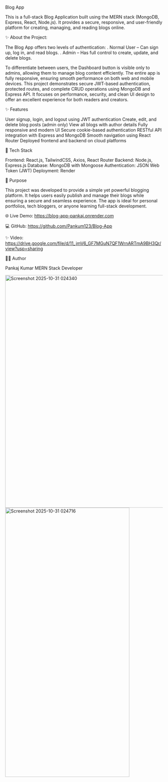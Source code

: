 Blog App

This is a full-stack Blog Application built using the MERN stack (MongoDB, Express, React, Node.js).
It provides a secure, responsive, and user-friendly platform for creating, managing, and reading blogs online.

✨ About the Project:

The Blog App offers two levels of authentication:
. Normal User – Can sign up, log in, and read blogs.
. Admin – Has full control to create, update, and delete blogs.

To differentiate between users, the Dashboard button is visible only to admins, allowing them to manage blog content efficiently.
The entire app is fully responsive, ensuring smooth performance on both web and mobile devices.
This project demonstrates secure JWT-based authentication, protected routes, and complete CRUD operations using MongoDB and Express API.
It focuses on performance, security, and clean UI design to offer an excellent experience for both readers and creators.

✨ Features

User signup, login, and logout using JWT authentication
Create, edit, and delete blog posts (admin only)
View all blogs with author details
Fully responsive and modern UI
Secure cookie-based authentication
RESTful API integration with Express and MongoDB
Smooth navigation using React Router
Deployed frontend and backend on cloud platforms

🧰 Tech Stack

Frontend: React.js, TailwindCSS, Axios, React Router
Backend: Node.js, Express.js
Database: MongoDB with Mongoose
Authentication: JSON Web Token (JWT)
Deployment: Render

🎯 Purpose

This project was developed to provide a simple yet powerful blogging platform.
It helps users easily publish and manage their blogs while ensuring a secure and seamless experience.
The app is ideal for personal portfolios, tech bloggers, or anyone learning full-stack development.

🌐 Live Demo: https://blog-app-pankaj.onrender.com

💻 GitHub: https://github.com/Pankum123/Blog-App

✨ Video: https://drive.google.com/file/d/11_jmV6_GF7MGuN7QF1WrnARTmA9BH3Qr/view?usp=sharing

👨‍💻 Author

Pankaj Kumar
MERN Stack Developer

<img width="679" height="743" alt="Screenshot 2025-10-31 024340" src="https://github.com/user-attachments/assets/df671a98-cc4f-4362-abe9-c2e5b19b2288" />

<img width="397" height="860" alt="Screenshot 2025-10-31 024716" src="https://github.com/user-attachments/assets/154cb0da-66dd-4dac-9c0c-e253b8f1c185" />



